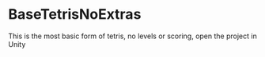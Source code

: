 # BaseTetrisNoExtras
 This is the most basic form of tetris, no levels or scoring, open the project in Unity
